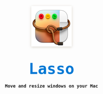 <p align="center">
    <a href="https://thelasso.app"><img width="128" height="128" src="https://github.com/iSapozhnik/Lasso/blob/main/Resources/app_icon.png?raw=true" style="filter: drop-shadow(0px 2px 4px rgba(80, 50, 6, 0.2));"></a>
    <h1 align="center"><code style="text-shadow: 0px 3px 10px rgba(0, 0, 0, 0); font-size: 3rem; font-weight: 800; background: transparent; color: #0078d4; padding: 0.2rem 0.2rem; border-radius: 6px">Lasso</code></h1>
    <h4 align="center" style="padding: 0; margin: 0; font-family: ui-monospace, monospace;">Move and resize windows on your Mac</h4>
</p>